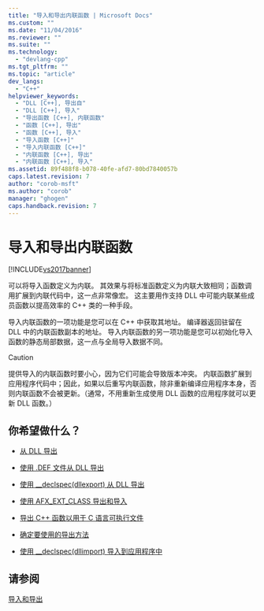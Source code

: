 ```yaml
---
title: "导入和导出内联函数 | Microsoft Docs"
ms.custom: ""
ms.date: "11/04/2016"
ms.reviewer: ""
ms.suite: ""
ms.technology: 
  - "devlang-cpp"
ms.tgt_pltfrm: ""
ms.topic: "article"
dev_langs: 
  - "C++"
helpviewer_keywords: 
  - "DLL [C++], 导出自"
  - "DLL [C++], 导入"
  - "导出函数 [C++], 内联函数"
  - "函数 [C++], 导出"
  - "函数 [C++], 导入"
  - "导入函数 [C++]"
  - "导入内联函数 [C++]"
  - "内联函数 [C++], 导出"
  - "内联函数 [C++], 导入"
ms.assetid: 89f488f8-b078-40fe-afd7-80bd7840057b
caps.latest.revision: 7
author: "corob-msft"
ms.author: "corob"
manager: "ghogen"
caps.handback.revision: 7
---
```

# 导入和导出内联函数
[!INCLUDE[vs2017banner](../assembler/inline/includes/vs2017banner.md)]

可以将导入函数定义为内联。  其效果与将标准函数定义为内联大致相同；函数调用扩展到内联代码中，这一点非常像宏。  这主要用作支持 DLL 中可能内联某些成员函数以提高效率的 C\+\+ 类的一种手段。  
  
 导入内联函数的一项功能是您可以在 C\+\+ 中获取其地址。  编译器返回驻留在 DLL 中的内联函数副本的地址。  导入内联函数的另一项功能是您可以初始化导入函数的静态局部数据，这一点与全局导入数据不同。  
  
> [!CAUTION]
>  提供导入的内联函数时要小心，因为它们可能会导致版本冲突。  内联函数扩展到应用程序代码中；因此，如果以后重写内联函数，除非重新编译应用程序本身，否则内联函数不会被更新。（通常，不用重新生成使用 DLL 函数的应用程序就可以更新 DLL 函数。）  
  
## 你希望做什么？  
  
-   [从 DLL 导出](../build/exporting-from-a-dll.md)  
  
-   [使用 .DEF 文件从 DLL 导出](../build/exporting-from-a-dll-using-def-files.md)  
  
-   [使用 \_\_declspec\(dllexport\) 从 DLL 导出](../build/exporting-from-a-dll-using-declspec-dllexport.md)  
  
-   [使用 AFX\_EXT\_CLASS 导出和导入](../build/exporting-and-importing-using-afx-ext-class.md)  
  
-   [导出 C\+\+ 函数以用于 C 语言可执行文件](../build/exporting-cpp-functions-for-use-in-c-language-executables.md)  
  
-   [确定要使用的导出方法](../build/determining-which-exporting-method-to-use.md)  
  
-   [使用 \_\_declspec\(dllimport\) 导入到应用程序中](../build/importing-into-an-application-using-declspec-dllimport.md)  
  
## 请参阅  
 [导入和导出](../build/importing-and-exporting.md)